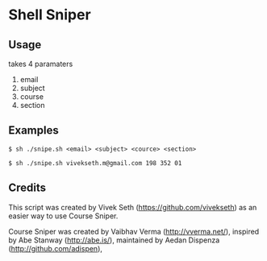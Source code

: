 # Shell Sniper #

## Usage ##

takes 4 paramaters

1. email
2. subject
3. course
4. section

## Examples ##

`$ sh ./snipe.sh <email> <subject> <cource> <section>`

`$ sh ./snipe.sh vivekseth.m@gmail.com 198 352 01`

## Credits 

This script was created by Vivek Seth (https://github.com/vivekseth) as an 
easier way to use Course Sniper.

Course Sniper was created by Vaibhav Verma (http://vverma.net/), inspired by 
Abe Stanway (http://abe.is/), maintained by Aedan Dispenza (http://github.com/adispen), 